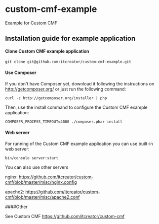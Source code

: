 custom-cmf-example
==================

Example for Custom CMF

Installation guide for example application
-------------

#### Clone Custom CMF example application

    git clone git@github.com:itcreator/custom-cmf-example.git

#### Use Composer

If you don't have Composer yet, download it following the instructions on
http://getcomposer.org/ or just run the following command:

    curl -s http://getcomposer.org/installer | php

Then, use the install command to configure the Custom CMF example application:

    COMPOSER_PROCESS_TIMEOUT=4000 ./composer.phar install

#### Web server

For running of the Custom CMF example application you can use built-in web server:

    bin/console server:start

You can also use other servers

nginx: https://github.com/itcreator/custom-cmf/blob/master/misc/nginx.config

apache2: https://github.com/itcreator/custom-cmf/blob/master/misc/apache2.conf


####Other

See Custom CMF https://github.com/itcreator/custom-cmf

